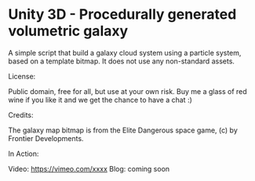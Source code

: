 # Unity 3D - Procedurally generated volumetric galaxy

A simple script that build a galaxy cloud system using a particle system, based on a template bitmap. It does not use any non-standard assets.

License: 

Public domain, free for all, but use at your own risk. 
Buy me a glass of red wine if you like it and we get the chance to have a chat :)

Credits:

The galaxy map bitmap is from the Elite Dangerous space game, (c) by Frontier Developments.

In Action:

Video: https://vimeo.com/xxxx
Blog: coming soon


